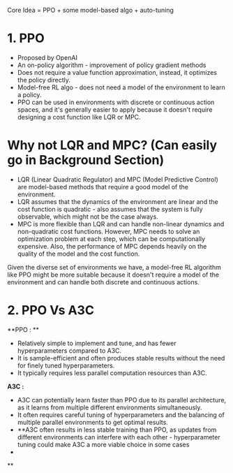 
Core Idea = PPO + some model-based algo + auto-tuning


# 1. PPO
- Proposed by OpenAI
- An on-policy algorithm - improvement of policy gradient methods
- Does not require a value function approximation, instead, it optimizes the policy directly.
- Model-free RL algo - does not need a model of the environment to learn a policy.
- PPO can be used in environments with discrete or continuous action spaces, and it's generally easier to apply because it doesn't require designing a cost function like LQR or MPC.


# Why not LQR and MPC? (Can easily go in Background Section)
- LQR (Linear Quadratic Regulator) and MPC (Model Predictive Control) are model-based methods that require a good model of the environment. 
- LQR assumes that the dynamics of the environment are linear and the cost function is quadratic - also assumes that the system is fully observable, which might not be the case always.
- MPC is more flexible than LQR and can handle non-linear dynamics and non-quadratic cost functions. However, MPC needs to solve an optimization problem at each step, which can be computationally expensive. Also, the performance of MPC depends heavily on the quality of the model and the cost function.

Given the diverse set of environments we have, a model-free RL algorithm like PPO might be more suitable because it doesn't require a model of the environment and can handle both discrete and continuous actions. 


# 2. PPO Vs A3C

**PPO : **
- Relatively simple to implement and tune, and has fewer hyperparameters compared to A3C.
- It is sample-efficient and often produces stable results without the need for finely tuned hyperparameters.
- It typically requires less parallel computation resources than A3C.

**A3C :**
- A3C can potentially learn faster than PPO due to its parallel architecture, as it learns from multiple different environments simultaneously.
- It often requires careful tuning of hyperparameters and the balancing of multiple parallel environments to get optimal results.
- **A3C often results in less stable training than PPO, as updates from different environments can interfere with each other - hyperparameter tuning could make A3C a more viable choice in some cases
- 
**

